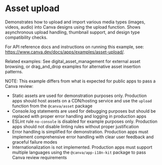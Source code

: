 # Asset upload

Demonstrates how to upload and import various media types (images, videos, audio) into Canva designs using the upload function. Shows asynchronous upload handling, thumbnail support, and design type compatibility checks.

For API reference docs and instructions on running this example, see: https://www.canva.dev/docs/apps/examples/asset-upload/.

Related examples: See digital_asset_management for external asset browsing, or drag_and_drop examples for alternative asset insertion patterns.

NOTE: This example differs from what is expected for public apps to pass a Canva review:

- Static assets are used for demonstration purposes only. Production apps should host assets on a CDN/hosting service and use the `upload` function from the `@canva/asset` package
- Console.log statements are used for debugging purposes but should be replaced with proper error handling and logging in production apps
- ESLint rule `no-console` is disabled for example purposes only. Production apps should not disable linting rules without proper justification
- Error handling is simplified for demonstration. Production apps must implement comprehensive error handling with clear user feedback and graceful failure modes
- Internationalization is not implemented. Production apps must support multiple languages using the `@canva/app-i18n-kit` package to pass Canva review requirements
